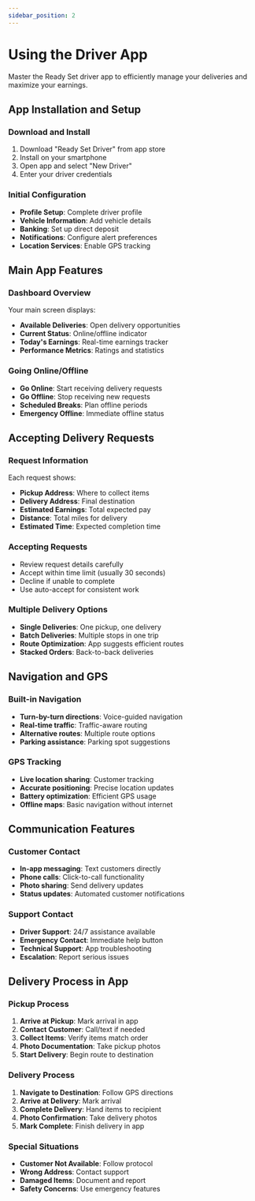 ```yaml
---
sidebar_position: 2
---
```


# Using the Driver App

Master the Ready Set driver app to efficiently manage your deliveries and maximize your earnings.

## App Installation and Setup

### Download and Install
1. Download "Ready Set Driver" from app store
2. Install on your smartphone
3. Open app and select "New Driver"
4. Enter your driver credentials

### Initial Configuration
- **Profile Setup**: Complete driver profile
- **Vehicle Information**: Add vehicle details
- **Banking**: Set up direct deposit
- **Notifications**: Configure alert preferences
- **Location Services**: Enable GPS tracking

## Main App Features

### Dashboard Overview
Your main screen displays:
- **Available Deliveries**: Open delivery opportunities
- **Current Status**: Online/offline indicator
- **Today's Earnings**: Real-time earnings tracker
- **Performance Metrics**: Ratings and statistics

### Going Online/Offline
- **Go Online**: Start receiving delivery requests
- **Go Offline**: Stop receiving new requests
- **Scheduled Breaks**: Plan offline periods
- **Emergency Offline**: Immediate offline status

## Accepting Delivery Requests

### Request Information
Each request shows:
- **Pickup Address**: Where to collect items
- **Delivery Address**: Final destination
- **Estimated Earnings**: Total expected pay
- **Distance**: Total miles for delivery
- **Estimated Time**: Expected completion time

### Accepting Requests
- Review request details carefully
- Accept within time limit (usually 30 seconds)
- Decline if unable to complete
- Use auto-accept for consistent work

### Multiple Delivery Options
- **Single Deliveries**: One pickup, one delivery
- **Batch Deliveries**: Multiple stops in one trip
- **Route Optimization**: App suggests efficient routes
- **Stacked Orders**: Back-to-back deliveries

## Navigation and GPS

### Built-in Navigation
- **Turn-by-turn directions**: Voice-guided navigation
- **Real-time traffic**: Traffic-aware routing
- **Alternative routes**: Multiple route options
- **Parking assistance**: Parking spot suggestions

### GPS Tracking
- **Live location sharing**: Customer tracking
- **Accurate positioning**: Precise location updates
- **Battery optimization**: Efficient GPS usage
- **Offline maps**: Basic navigation without internet

## Communication Features

### Customer Contact
- **In-app messaging**: Text customers directly
- **Phone calls**: Click-to-call functionality
- **Photo sharing**: Send delivery updates
- **Status updates**: Automated customer notifications

### Support Contact
- **Driver Support**: 24/7 assistance available
- **Emergency Contact**: Immediate help button
- **Technical Support**: App troubleshooting
- **Escalation**: Report serious issues

## Delivery Process in App

### Pickup Process
1. **Arrive at Pickup**: Mark arrival in app
2. **Contact Customer**: Call/text if needed
3. **Collect Items**: Verify items match order
4. **Photo Documentation**: Take pickup photos
5. **Start Delivery**: Begin route to destination

### Delivery Process
1. **Navigate to Destination**: Follow GPS directions
2. **Arrive at Delivery**: Mark arrival
3. **Complete Delivery**: Hand items to recipient
4. **Photo Confirmation**: Take delivery photos
5. **Mark Complete**: Finish delivery in app

### Special Situations
- **Customer Not Available**: Follow protocol
- **Wrong Address**: Contact support
- **Damaged Items**: Document and report
- **Safety Concerns**: Use emergency features
